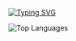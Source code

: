 <a href="https://git.io/typing-svg"><img src="https://readme-typing-svg.demolab.com?font=Fira+Code&pause=1000&color=297E24&width=435&lines=Haloo!!%2C+My+name+is+Fauzan;I+am+a+junior+programmer" alt="Typing SVG" /></a>

![Top Languages](https://github-readme-stats.vercel.app/api/top-langs/?AhmadAkmalFauzan=AhmadAkmalFauzan&layout=compact&theme=radical)
